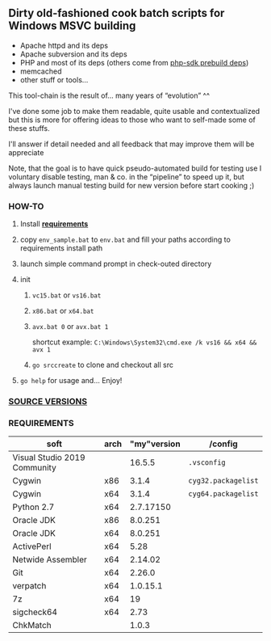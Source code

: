 ## Dirty old-fashioned cook batch scripts for Windows MSVC building

- Apache httpd and its deps
- Apache subversion and its deps
- PHP and most of its deps (others come from [php-sdk prebuild deps](https://windows.php.net/downloadS/php-sdk/deps/))
- memcached
- other stuff or tools...

This tool-chain is the result of... many years of “evolution” ^^

I've done some job to make them readable, quite usable and contextualized but this is more for offering ideas to those who want to self-made some of these stuffs.

I'll answer if detail needed and all feedback that may improve them will be appreciate

Note, that the goal is to have quick pseudo-automated build for testing use I voluntary disable testing, man & co. in the “pipeline” to speed up it, but always launch manual testing build for new version before start cooking ;)

### HOW-TO

1. Install **[requirements](#REQUIREMENTS)**

2. copy `env_sample.bat` to `env.bat` and fill your paths according to requirements install path

3. launch simple command prompt in check-outed directory

4. init
   1. `vc15.bat` or `vs16.bat`

   2. `x86.bat` or `x64.bat`

   3. `avx.bat 0` or `avx.bat 1`

      shortcut example: `C:\Windows\System32\cmd.exe /k vs16 && x64 && avx 1`

   4. `go srccreate` to clone and checkout all src

5. `go help` for usage and... Enjoy!

### [SOURCE VERSIONS](./SRC_VERSION.md)

### REQUIREMENTS

| soft                         | arch | "my"version | /config             |
| ---------------------------- | ---- | ----------- | ------------------- |
| Visual Studio 2019 Community |      | 16.5.5      | `.vsconfig`         |
| Cygwin                       | x86  | 3.1.4       | `cyg32.packagelist` |
| Cygwin                       | x64  | 3.1.4       | `cyg64.packagelist` |
| Python 2.7                   | x64  | 2.7.17150   |                     |
| Oracle JDK                   | x86  | 8.0.251     |                     |
| Oracle JDK                   | x64  | 8.0.251     |                     |
| ActivePerl                   | x64  | 5.28        |                     |
| Netwide Assembler            | x64  | 2.14.02     |                     |
| Git                          | x64  | 2.26.0      |                     |
| verpatch                     | x64  | 1.0.15.1    |                     |
| 7z                           | x64  | 19          |                     |
| sigcheck64                   | x64  | 2.73        |                     |
| ChkMatch                     |      | 1.0.3       |                     |